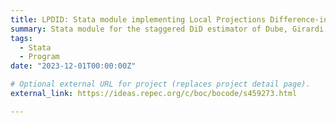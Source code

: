 ```yaml
---
title: LPDID: Stata module implementing Local Projections Difference-in-Differences (LP-DiD)
summary: Stata module for the staggered DiD estimator of Dube, Girardi, Jorda, and Taylor 2023. First version published on SSC, extensions to be released soon. 
tags:
  - Stata
  - Program
date: "2023-12-01T00:00:00Z"

# Optional external URL for project (replaces project detail page).
external_link: https://ideas.repec.org/c/boc/bocode/s459273.html

---
```


